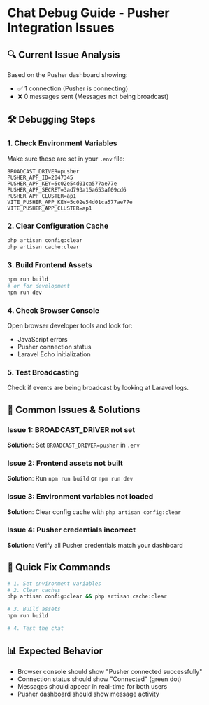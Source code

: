 # Chat Debug Guide - Pusher Integration Issues

## 🔍 **Current Issue Analysis**

Based on the Pusher dashboard showing:
- ✅ 1 connection (Pusher is connecting)
- ❌ 0 messages sent (Messages not being broadcast)

## 🛠️ **Debugging Steps**

### 1. **Check Environment Variables**
Make sure these are set in your `.env` file:
```env
BROADCAST_DRIVER=pusher
PUSHER_APP_ID=2047345
PUSHER_APP_KEY=5c02e54d01ca577ae77e
PUSHER_APP_SECRET=3ad793a15a653af09cd6
PUSHER_APP_CLUSTER=ap1
VITE_PUSHER_APP_KEY=5c02e54d01ca577ae77e
VITE_PUSHER_APP_CLUSTER=ap1
```

### 2. **Clear Configuration Cache**
```bash
php artisan config:clear
php artisan cache:clear
```

### 3. **Build Frontend Assets**
```bash
npm run build
# or for development
npm run dev
```

### 4. **Check Browser Console**
Open browser developer tools and look for:
- JavaScript errors
- Pusher connection status
- Laravel Echo initialization

### 5. **Test Broadcasting**
Check if events are being broadcast by looking at Laravel logs.

## 🚨 **Common Issues & Solutions**

### Issue 1: BROADCAST_DRIVER not set
**Solution**: Set `BROADCAST_DRIVER=pusher` in `.env`

### Issue 2: Frontend assets not built
**Solution**: Run `npm run build` or `npm run dev`

### Issue 3: Environment variables not loaded
**Solution**: Clear config cache with `php artisan config:clear`

### Issue 4: Pusher credentials incorrect
**Solution**: Verify all Pusher credentials match your dashboard

## 🔧 **Quick Fix Commands**
```bash
# 1. Set environment variables
# 2. Clear caches
php artisan config:clear && php artisan cache:clear

# 3. Build assets
npm run build

# 4. Test the chat
```

## 📊 **Expected Behavior**
- Browser console should show "Pusher connected successfully"
- Connection status should show "Connected" (green dot)
- Messages should appear in real-time for both users
- Pusher dashboard should show message activity
